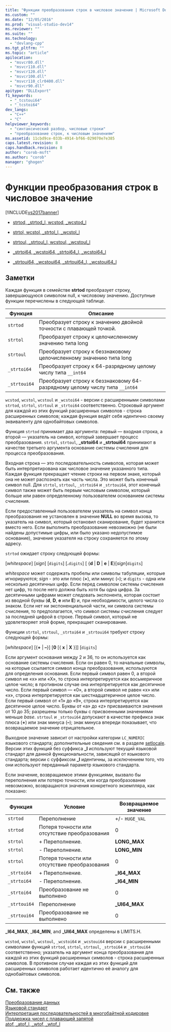 ```yaml
---
title: "Функции преобразования строк в числовое значение | Microsoft Docs"
ms.custom: ""
ms.date: "12/05/2016"
ms.prod: "visual-studio-dev14"
ms.reviewer: ""
ms.suite: ""
ms.technology: 
  - "devlang-cpp"
ms.tgt_pltfrm: ""
ms.topic: "article"
apilocation: 
  - "msvcr80.dll"
  - "msvcr110.dll"
  - "msvcr120.dll"
  - "msvcr100.dll"
  - "msvcr110_clr0400.dll"
  - "msvcr90.dll"
apitype: "DLLExport"
f1_keywords: 
  - "_tcstoui64"
  - "_tcstoi64"
dev_langs: 
  - "C++"
  - "C"
helpviewer_keywords: 
  - "синтаксический разбор, числовые строки"
  - "преобразование строк, к числовым значениям"
ms.assetid: 11cbd9ce-033b-4914-bf66-029070e7e385
caps.latest.revision: 8
caps.handback.revision: 8
author: "corob-msft"
ms.author: "corob"
manager: "ghogen"
---
```

# Функции преобразования строк в числовое значение
[!INCLUDE[vs2017banner](../assembler/inline/includes/vs2017banner.md)]

-   [strtod, \_strtod\_l, wcstod, \_wcstod\_l](../c-runtime-library/reference/strtod-strtod-l-wcstod-wcstod-l.md)  
  
-   [strtol, wcstol, \_strtol\_l, \_wcstol\_l](../c-runtime-library/reference/strtol-wcstol-strtol-l-wcstol-l.md)  
  
-   [strtoul, \_strtoul\_l, wcstoul, \_wcstoul\_l](../c-runtime-library/reference/strtoul-strtoul-l-wcstoul-wcstoul-l.md)  
  
-   [\_strtoi64, \_wcstoi64, \_strtoi64\_l, \_wcstoi64\_l](../c-runtime-library/reference/strtoi64-wcstoi64-strtoi64-l-wcstoi64-l.md)  
  
-   [\_strtoui64, \_wcstoui64, \_strtoui64\_l, \_wcstoui64\_l](../c-runtime-library/reference/strtoui64-wcstoui64-strtoui64-l-wcstoui64-l.md)  
  
## Заметки  
 Каждая функция в семействе **strtod**  преобразует строку, завершающуюся символом null, к числовому значению.  Доступные функции перечислены в следующей таблице.  
  
|Функция|Описание|  
|-------------|--------------|  
|`strtod`|Преобразует строку к значению двойной точности с плавающей точкой.|  
|`strtol`|Преобразует строку к целочисленному значению типа long|  
|`strtoul`|Преобразует строку к беззнаковому целочисленному значению типа long|  
|`_strtoi64`|Преобразует строку к 64\-разрядному целому числу типа `__int64`|  
|`_strtoui64`|Преобразует строку к беззнаковому 64\-разрядному целому числу типа `__int64`|  
  
 `wcstod`, `wcstol`, `wcstoul` и `_wcstoi64` \- версии с расширенными символами `strtod`, `strtol`, `strtoul` и `_strtoi64` соответственно.  Строковый аргумент для каждой из этих функций расширенных символов \- строка расширенных символов; каждая функция ведёт себя идентично своему эквиваленту для однобайтовых символов.  
  
 Функция `strtod` принимает два аргумента: первый — входная строка, а второй — указатель на символ, который завершает процесс преобразования.  `strtol`, `strtoul`, **\_strtoi64** и **\_strtoui64**  принимают в качестве третьего аргумента основание системы счисления для процесса преобразования.  
  
 Входная строка — это последовательность символов, которая может быть интерпретирована как числовое значение указанного типа.  Каждая функция прекращает чтение строки на первом знаке, который она не может распознать как часть числа.  Это может быть конечный символ null.  Для `strtol`, `strtoul`, `_strtoi64` и `_strtoui64`, этот конечный символ также может быть первым числовым символом, который больше или равен определенному пользователем основанием системы счисления.  
  
 Если предоставленный пользователем указатель на символ конца преобразования не установлен в значение **NULL**  во время вызова, то указатель на символ, который остановил сканирование, будет хранится вместо него.  Если выполнить преобразование невозможно \(не были найдены допустимые цифры, или было указано недопустимое основание\), значение указателя на строку сохраняется по этому адресу.  
  
 `strtod` ожидает строку следующей формы:  
  
 \[*whitespace*\] \[*sign*\] \[`digits`\] \[**.**`digits`\] \[ {**d** &#124; **D** &#124; **e** &#124; **E**}\[*sign*\]`digits`\]  
  
 *whitespace* может содержать пробелы или символы табуляции, которые игнорируются; *sign* \- это или плюс \(**\+**\), или минус \(**–**\); и `digits` \- одна или несколько десятичных цифр.  Если перед символом системы счисления нет цифр, то после него должна быть хотя бы одна цифра.  За десятичными цифрами может следовать экспонента, которая состоит из вводной буквы \(**d**, **D**, **e** или **E**\) и, при необходимости, целого числа со знаком.  Если нет ни экспоненциальной части, ни символа системы счисления, то предполагается, что символ системы счисления следует за последней цифрой в строке.  Первый символ, который не удовлетворяет этой форме, прекращает сканирование.  
  
 Функции `strtol`, `strtoul`, `_strtoi64` и `_strtoui64` требуют строку следующей формы:  
  
 \[*whitespace*\] \[{**\+** &#124; **–**}\] \[**0** \[{ **x** &#124; **X** }\]\] \[`digits`\]  
  
 Если аргумент основания между 2 и 36, то он используется как основание системы счисления.  Если он равен 0, то начальные символы, на которые ссылается символ конца преобразования, используются для определения основания.  Если первый символ равен 0, а второй символ не «x» или «X», то строка интерпретируется как восьмеричное целое число; в противном случае она интерпретируется как десятичное число.  Если первый символ — «0», а второй символ не равен «x» или «x», строка интерпретируется как шестнадцатеричное целое число.  Если первый символ от «1» до «9», строка интерпретируется как десятичное целое число.  Буквы от «а» до «z» присваиваются значения от 10 до 35; разрешены только буквы с присвоенными значениями меньше *base*.  `strtoul` и `_strtoui64` допускают в качестве префикса знак плюса \(**\+**\) или знак минуса \(**–**\); знак минуса впереди показывает, что возвращаемое значение отрицательное.  
  
 Выходное значение зависит от настройки категории `LC_NUMERIC` языкового стандарта; дополнительные сведения см. в разделе [setlocale](../Topic/setlocale,%20_wsetlocale.md).  Версии этих функций без суффикса **\_l** используют текущий языковой стандарт для данной функциональности, зависящей от языкового стандарта; версии с суффиксом **\_l** идентичны, за исключением того, что они используют переданный параметр языкового стандарта.  
  
 Если значение, возвращаемое этими функциями, вызвало бы переполнения или потерю точности, или когда преобразование невозможно, возвращаются значения конкретного экземпляра, как показано:  
  
|Функция|Условие|Возвращаемое значение|  
|-------------|-------------|---------------------------|  
|`strtod`|Переполнение|\+\/\- `HUGE_VAL`|  
|`strtod`|Потеря точности или отсутствие преобразования|0|  
|`strtol`|\+ Переполнение.|**LONG\_MAX**|  
|`strtol`|\- Переполнение.|**LONG\_MIN**|  
|`strtol`|Потеря точности или отсутствие преобразования|0|  
|`_strtoi64`|\+ Переполнение.|**\_I64\_MAX**|  
|`_strtoi64`|\- Переполнение.|**\_I64\_MIN**|  
|`_strtoi64`|Преобразование не выполнено|0|  
|`_strtoui64`|Переполнение|**\_UI64\_MAX**|  
|`_strtoui64`|Преобразование не выполнено|0|  
  
 **\_I64\_MAX**, \_**I64\_MIN**, and **\_UI64\_MAX** определены в LIMITS.H.  
  
 `wcstod`, `wcstol`, `wcstoul`, `_wcstoi64` и `_wcstoui64` версии с расширенными символами функций `strtod`, `strtol`, `strtoul`, `_strtoi64` и `_strtoui64` соответственно; указатель на аргумент конца преобразования для каждой из этих функций расширенных символов \- строка расширенных символов.  В противном случае каждая из этих функций для расширенных символов работает идентично её аналогу для однобайтовых символов.  
  
## См. также  
 [Преобразование данных](../c-runtime-library/data-conversion.md)   
 [Языковой стандарт](../c-runtime-library/locale.md)   
 [Интерпретация последовательностей в многобайтной кодировке](../c-runtime-library/interpretation-of-multibyte-character-sequences.md)   
 [Поддержка чисел с плавающей запятой](../c-runtime-library/floating-point-support.md)   
 [atof, \_atof\_l, \_wtof, \_wtof\_l](../c-runtime-library/reference/atof-atof-l-wtof-wtof-l.md)